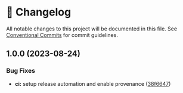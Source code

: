 <!-- markdownlint-disable --><!-- textlint-disable -->

# 📓 Changelog

All notable changes to this project will be documented in this file. See
[Conventional Commits](https://conventionalcommits.org) for commit guidelines.

## 1.0.0 (2023-08-24)

### Bug Fixes

- **ci:** setup release automation and enable provenance ([38f6647](https://github.com/portabletext/vue-portabletext/commit/38f66478336b2542278eb3b66536a0ca508b22e8))
